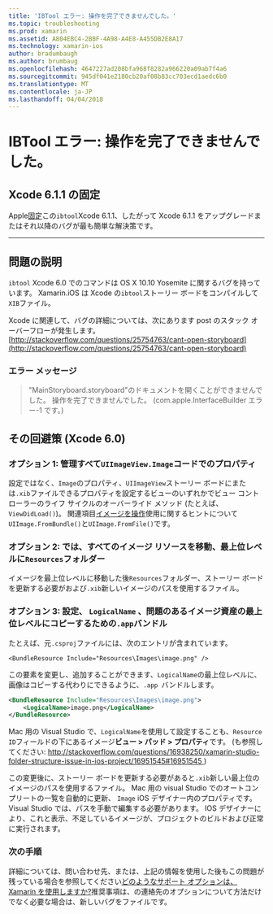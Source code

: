 ```yaml
---
title: 'IBTool エラー: 操作を完了できませんでした。'
ms.topic: troubleshooting
ms.prod: xamarin
ms.assetid: A804EBC4-2BBF-4A98-A4E8-A455DB2E8A17
ms.technology: xamarin-ios
author: bradumbaugh
ms.author: brumbaug
ms.openlocfilehash: 4647227ad208bfa968f8282a966220a09ab7f4a6
ms.sourcegitcommit: 945df041e2180cb20af08b83cc703ecd1aedc6b0
ms.translationtype: MT
ms.contentlocale: ja-JP
ms.lasthandoff: 04/04/2018
---
```

# <a name="ibtool-error-the-operation-couldnt-be-completed"></a>IBTool エラー: 操作を完了できませんでした。

## <a name="fixed-in-xcode-611"></a>Xcode 6.1.1 の固定

Apple[固定](https://developer.apple.com/library/content/documentation/Xcode/Conceptual/RN-Xcode-Archive/Chapters/xc6_release_notes.html#//apple_ref/doc/uid/TP40016994-CH4-SW1)この`ibtool`Xcode 6.1.1、したがって Xcode 6.1.1 をアップグレードまたはそれ以降のバグが最も簡単な解決策です。

* * *

## <a name="description-of-the-problem"></a>問題の説明

`ibtool` Xcode 6.0 でのコマンドは OS X 10.10 Yosemite に関するバグを持っています。 Xamarin.iOS は Xcode の`ibtool`ストーリー ボードをコンパイルして`XIB`ファイル。

Xcode に関連して、バグの詳細については、次にあります post のスタック オーバーフローが発生します。 [http://stackoverflow.com/questions/25754763/cant-open-storyboard](http://stackoverflow.com/questions/25754763/cant-open-storyboard)

### <a name="error-message"></a>エラー メッセージ

> "MainStoryboard.storyboard"のドキュメントを開くことができませんでした。 操作を完了できませんでした。 (com.apple.InterfaceBuilder エラー-1 です。)

## <a name="workarounds-for-xcode-60"></a>その回避策 (Xcode 6.0)

### <a name="option-1-manage-all-uiimageviewimage-properties-in-code"></a>オプション 1: 管理すべて`UIImageView.Image`コードでのプロパティ

設定ではなく、`Image`のプロパティ、`UIImageView`ストーリー ボードにまたは`.xib`ファイルできるプロパティを設定するビューのいずれかでビュー コント ローラーのライフ サイクルのオーバーライド メソッド (たとえば、 `ViewDidLoad()`)。 関連項目[イメージを操作](~/ios/app-fundamentals/images-icons/index.md)使用に関するヒントについて`UIImage.FromBundle()`と`UIImage.FromFile()`です。

### <a name="option-2-move-all-of-the-image-resources-to-the-top-level-resources-folder"></a>オプション 2: では、すべてのイメージ リソースを移動、最上位レベルに`Resources`フォルダー

イメージを最上位レベルに移動した後`Resources`フォルダー、ストーリー ボードを更新する必要がおよび`.xib`新しいイメージのパスを使用するファイル。

### <a name="option-3-set-the-logicalname-for-any-problematic-image-assets-so-they-are-copied-to-the-top-level-of-theapp-bundle"></a>オプション 3: 設定、 `LogicalName` 、問題のあるイメージ資産の最上位レベルにコピーするための`.app`バンドル

たとえば、元`.csproj`ファイルには、次のエントリが含まれています。

`<BundleResource Include="Resources\Images\image.png" />`

この要素を変更し、追加することができます、`LogicalName`の最上位レベルに、画像はコピーする代わりにできるように、`.app `バンドルします。

```xml
<BundleResource Include="Resources\Images\image.png">
    <LogicalName>image.png</LogicalName>
</BundleResource>
```

Mac 用の Visual Studio で、`LogicalName`を使用して設定することも、`Resource ID`フィールドの下にあるイメージ**ビュー > パッド > プロパティ**です。 (も参照してください: [ http://stackoverflow.com/questions/16938250/xamarin-studio-folder-structure-issue-in-ios-project/16951545#16951545 ](http://stackoverflow.com/questions/16938250/xamarin-studio-folder-structure-issue-in-ios-project/16951545#16951545))

この変更後に、ストーリー ボードを更新する必要があると`.xib`新しい最上位のイメージのパスを使用するファイル。 Mac 用の visual Studio でのオートコンプリートの一覧を自動的に更新、 `Image` iOS デザイナー内のプロパティです。 Visual Studio では、パスを手動で編集する必要があります。 IOS デザイナーにより、これと表示、不足しているイメージが、プロジェクトのビルドおよび正常に実行されます。

### <a name="next-steps"></a>次の手順

詳細については、問い合わせ先、または、上記の情報を使用した後もこの問題が残っている場合を参照してください[どのようなサポート オプションは、Xamarin を使用しますか?](~/cross-platform/troubleshooting/support-options.md)推奨事項は、の連絡先のオプションについて方法だけでなく必要な場合は、新しいバグをファイルです。 

